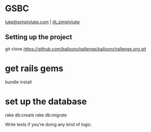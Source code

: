 # GSBC

luke@simplyluke.com | [@_simplyluke](https://twitter.com/_simpyluke)

## Setting up the project

  git clone https://github.com/balloonchallenge/balloonchallenge.org.git

  # get rails gems

  bundle install

  # set up the database

  rake db:create
  rake db:migrate


Write tests if you're doing any kind of logic.